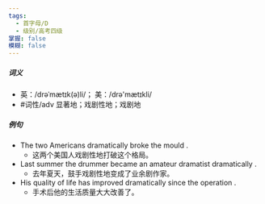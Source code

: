 ```yaml
---
tags:
  - 首字母/D
  - 级别/高考四级
掌握: false
模糊: false
---
```

##### 词义
- 英：/drəˈmætɪk(ə)li/； 美：/drə'mætɪkli/
- #词性/adv  显著地；戏剧性地；戏剧地
##### 例句
- The two Americans dramatically broke the mould .
	- 这两个美国人戏剧性地打破这个格局。
- Last summer the drummer became an amateur dramatist dramatically .
	- 去年夏天，鼓手戏剧性地变成了业余剧作家。
- His quality of life has improved dramatically since the operation .
	- 手术后他的生活质量大大改善了。
